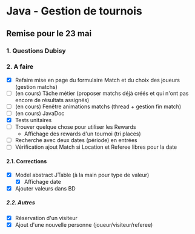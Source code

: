 # Java - Gestion de tournois
## Remise pour le 23 mai


### 1. Questions Dubisy

    

### 2. A faire
- [x] Refaire mise en page du formulaire Match et du choix des joueurs (gestion matchs)
- [ ] (en cours) Tâche métier (proposer matchs déjà créés et qui n'ont pas encore de résultats assignés)
- [ ] (en cours) Fenêtre animations matchs (thread + gestion fin match)
- [ ] (en cours) JavaDoc
- [x] Tests unitaires
- [ ] Trouver quelque chose pour utiliser les Rewards
  - Affichage des rewards d'un tournoi (tri places)
- [ ] Recherche avec deux dates (période) en entrées
- [ ] Vérification ajout Match si Location et Referee libres pour la date

#### 2.1. Corrections
- [x] Model abstract JTable (à la main pour type de valeur)
  - [x] Affichage date
- [x] Ajouter valeurs dans BD

##### 2.2. Autres
- [x] Réservation d'un visiteur
- [x] Ajout d'une nouvelle personne (joueur/visiteur/referee)